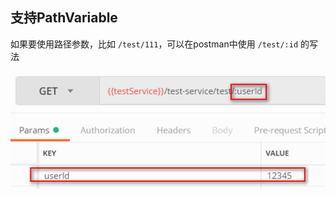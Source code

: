 
## 支持PathVariable

如果要使用路径参数，比如 `/test/111`，可以在postman中使用 `/test/:id` 的写法

![](./resource/postman_PathVariable.png)
